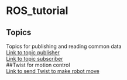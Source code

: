 # ROS_tutorial
## Topics
Topics for publishing and reading common data <br>
[Link to topic publisher](topic_test_publisher.py)<br>
[Link to topic subscriber](topic_test_subscriber.py) <br>
##Twist for motion control <br>
[Link to send Twist to make robot move](send_twist.py) <br>
